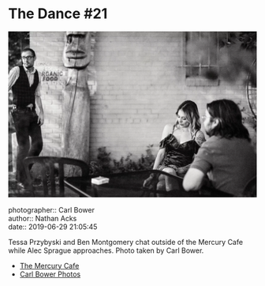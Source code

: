 # The Dance #21

![Tessa Przybyski and Ben Montgomery chat outside of the Mercury Cafe](assets/2019-06-29-set-4-the-dance-21.webp)

photographer:: Carl Bower  
author:: Nathan Acks  
date:: 2019-06-29 21:05:45

Tessa Przybyski and Ben Montgomery chat outside of the Mercury Cafe while Alec Sprague approaches. Photo taken by Carl Bower.

* [The Mercury Cafe](http://mercurycafe.com)
* [Carl Bower Photos](https://carlbowerphotos.com)
